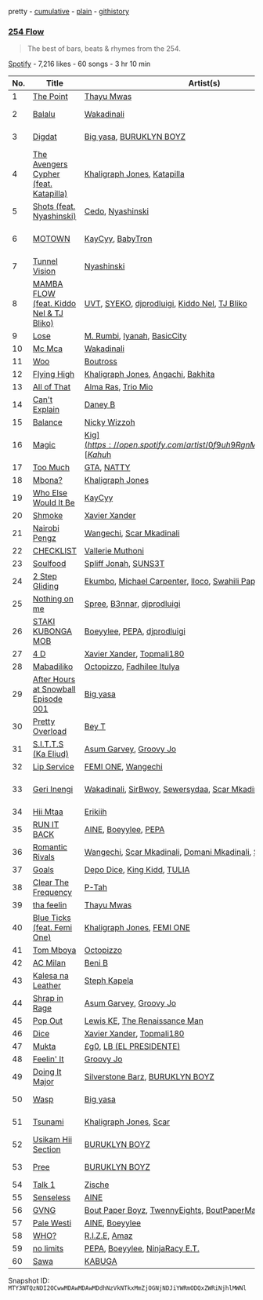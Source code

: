 pretty - [cumulative](/playlists/cumulative/37i9dQZF1DWZdKbfDnTWVN.md) - [plain](/playlists/plain/37i9dQZF1DWZdKbfDnTWVN) - [githistory](https://github.githistory.xyz/mackorone/spotify-playlist-archive/blob/main/playlists/plain/37i9dQZF1DWZdKbfDnTWVN)

### [254 Flow](https://open.spotify.com/playlist/37i9dQZF1DWZdKbfDnTWVN)

> The best of bars, beats & rhymes from the 254.

[Spotify](https://open.spotify.com/user/spotify) - 7,216 likes - 60 songs - 3 hr 10 min

| No. | Title | Artist(s) | Album | Length |
|---|---|---|---|---|
| 1 | [The Point](https://open.spotify.com/track/0USVFLxsAauRkpVaFprj8s) | [Thayu Mwas](https://open.spotify.com/artist/6Za9gHP7gAvWh4IJC9Osqc) | [The Point](https://open.spotify.com/album/7MkNwTMI6DfxnAnbvn1RsP) | 2:22 |
| 2 | [Balalu](https://open.spotify.com/track/0ARRlq8N1s8cAQ0ykjAez9) | [Wakadinali](https://open.spotify.com/artist/10jefIr7Jj7c0dDJEqRcWK) | [NDANI YA COCKPIT 3](https://open.spotify.com/album/3NvCDHqPpNi1y3lVhmAAsy) | 5:33 |
| 3 | [Digdat](https://open.spotify.com/track/0gDRCCJF7ywar5zq3Qrv56) | [Big yasa](https://open.spotify.com/artist/4irem3YwBjOoB8CoYIPwRc), [BURUKLYN BOYZ](https://open.spotify.com/artist/00WWkvpiOhhZNlk2KTqYhX) | [Biggs \(Deluxe\)](https://open.spotify.com/album/4XCPADLezjGTILjmlgL4Kg) | 4:02 |
| 4 | [The Avengers Cypher \(feat\. Katapilla\)](https://open.spotify.com/track/7B8ihSTZ2vUmZKhcO4L4Lo) | [Khaligraph Jones](https://open.spotify.com/artist/1xxXRVpuEm3X3p1QEm61Az), [Katapilla](https://open.spotify.com/artist/2sV5D5jVpZCszKEyvSbuET) | [The Avengers Cypher \(feat\. Katapilla\)](https://open.spotify.com/album/3RDYhpl3VUBVrLnMX1yM63) | 4:46 |
| 5 | [Shots \(feat\. Nyashinski\)](https://open.spotify.com/track/1oZYyR3EWPOPTyrZXIQuey) | [Cedo](https://open.spotify.com/artist/4XnL8ClOo3yWrWU4VJWa6q), [Nyashinski](https://open.spotify.com/artist/7KY9NaOVRmptl8vlpVomi6) | [Ceduction](https://open.spotify.com/album/72CVdgTmhjPyGh78LRv1Gy) | 2:49 |
| 6 | [MOTOWN](https://open.spotify.com/track/1Eo01Bnj04mLVrBpwpCWaQ) | [KayCyy](https://open.spotify.com/artist/7gmVTgaiN0gpDJKvTHPTRL), [BabyTron](https://open.spotify.com/artist/0sKsReKseslDlhxmbN6wLk) | [MOTOWN \(feat\. BabyTron\)](https://open.spotify.com/album/5xcoC6VNSy4dfNIYGPMJQm) | 2:44 |
| 7 | [Tunnel Vision](https://open.spotify.com/track/1eJKESAX6QRZcgS2zXKzSF) | [Nyashinski](https://open.spotify.com/artist/7KY9NaOVRmptl8vlpVomi6) | [Tunnel Vision](https://open.spotify.com/album/7aMt0BMvV655dFtP3yyP9X) | 2:51 |
| 8 | [MAMBA FLOW \(feat\. Kiddo Nel & TJ Bliko\)](https://open.spotify.com/track/3FkF6InKBRbaKei477gV6n) | [UVT](https://open.spotify.com/artist/4mzw3dz0gTuhVaXU8OAJwq), [SYEKO](https://open.spotify.com/artist/1ViOji0PrdPWPz9Del25Nw), [djprodluigi](https://open.spotify.com/artist/2i6wA4AaBQLYJ9zxv4dnvI), [Kiddo Nel](https://open.spotify.com/artist/24H6TrMSn6pUjBRlXcptXj), [TJ Bliko](https://open.spotify.com/artist/0QpwSLJ5IdyNFhDD9duqnq) | [SNAKE EYES](https://open.spotify.com/album/4DkV4LOwG1Y1rQSrlmpBbz) | 3:12 |
| 9 | [Lose](https://open.spotify.com/track/7ojMJpBewMnczrWKsIlKMC) | [M\. Rumbi](https://open.spotify.com/artist/6ToQowXRJ5GkBPHDECCEoP), [Iyanah](https://open.spotify.com/artist/6dRAXLNCcsl6P2mgIu6WhO), [BasicCity](https://open.spotify.com/artist/6sBa5SlBIv8SOvupaE3gBY) | [Lose](https://open.spotify.com/album/77GsYDaqzWi5uTDxBYVy3x) | 3:22 |
| 10 | [Mc Mca](https://open.spotify.com/track/0wAgvKKxVwqJghZtNOa4GY) | [Wakadinali](https://open.spotify.com/artist/10jefIr7Jj7c0dDJEqRcWK) | [Mc Mca](https://open.spotify.com/album/22YRItlDL5DWrGBWRwfiq4) | 3:58 |
| 11 | [Woo](https://open.spotify.com/track/2X4y4atdcQXSaWn8aBSJZq) | [Boutross](https://open.spotify.com/artist/60llzVzPwr1pfNy7qerr7y) | [Woo](https://open.spotify.com/album/6JKsNhNlPwfClt6j5ueIJM) | 2:00 |
| 12 | [Flying High](https://open.spotify.com/track/10thswSmwybPgn21eIk2Dm) | [Khaligraph Jones](https://open.spotify.com/artist/1xxXRVpuEm3X3p1QEm61Az), [Angachi](https://open.spotify.com/artist/6wnyG9GsBPq9oXArg9ErYC), [Bakhita](https://open.spotify.com/artist/1YC7oOze3tqAKiPk5aNWIy) | [Flying High](https://open.spotify.com/album/53EBf8IaOg0U712jDuyZen) | 3:32 |
| 13 | [All of That](https://open.spotify.com/track/2LRw8JPGlBgNSpI6EtF27p) | [Alma Ras](https://open.spotify.com/artist/6Pxg2gGOy1rDZJIeiEmsLp), [Trio Mio](https://open.spotify.com/artist/1YSv5pS7iY49Ech2SfHryX) | [All of That](https://open.spotify.com/album/7nfbXw2EV9Cm6z4qHTVZSi) | 3:29 |
| 14 | [Can't Explain](https://open.spotify.com/track/54JJgbC9WjqEEQukBlCJzh) | [Daney B](https://open.spotify.com/artist/6epD1176qeIbTNiB4Tx3dG) | [Can't Explain](https://open.spotify.com/album/3q3wWQdqqEycnfOowIkiej) | 2:48 |
| 15 | [Balance](https://open.spotify.com/track/3p1TTZxBEjTwNnG9aD1Ue1) | [Nicky Wizzoh](https://open.spotify.com/artist/47Z3O0FOIQxmViRUs1HC5g) | [Balance](https://open.spotify.com/album/3ctGQefq0hB8GgR3FV7b7H) | 3:04 |
| 16 | [Magic](https://open.spotify.com/track/0SWqx2r2vLUY3j9bCPYnLp) | [Kig$](https://open.spotify.com/artist/0f9uh9RgnM6OSO5zkGyRpZ), [Kahu$h](https://open.spotify.com/artist/5XRsIBzy6ampDaZvPzRxxr) | [Connecting The Dots](https://open.spotify.com/album/65eH656OUbEIXNrFqV0tqc) | 3:50 |
| 17 | [Too Much](https://open.spotify.com/track/0KeypJHo1vNcEUR5cQSBHz) | [GTA](https://open.spotify.com/artist/5ja1GRgYKlXJNpcCLB3mxh), [NATTY](https://open.spotify.com/artist/4eNDlXIuO29xtFWoqRmcli) | [Nattorius](https://open.spotify.com/album/1ixq1wEqfuauhtyVe8X8OT) | 2:12 |
| 18 | [Mbona?](https://open.spotify.com/track/5hJ9UhvS0IFU2docn62NAq) | [Khaligraph Jones](https://open.spotify.com/artist/1xxXRVpuEm3X3p1QEm61Az) | [Mbona?](https://open.spotify.com/album/4VCwHlYHoyBL86bpXbORGh) | 3:53 |
| 19 | [Who Else Would It Be](https://open.spotify.com/track/3WbusxungaQoyYLe33Yepv) | [KayCyy](https://open.spotify.com/artist/7gmVTgaiN0gpDJKvTHPTRL) | [Who Else Would It Be](https://open.spotify.com/album/25i87dAxFScrO1VjyyOLlm) | 1:31 |
| 20 | [Shmoke](https://open.spotify.com/track/3pgVqyZNW3PXilNUdXV9q8) | [Xavier Xander](https://open.spotify.com/artist/71j1401qfvGqlUYS5l3axQ) | [Shmoke](https://open.spotify.com/album/1m8EVbDpkDLABR2ojleMPg) | 1:42 |
| 21 | [Nairobi Pengz](https://open.spotify.com/track/6vYlSCbecwhbLN7LCReItg) | [Wangechi](https://open.spotify.com/artist/3sRwsuyZVOyczSZUSiAHj6), [Scar Mkadinali](https://open.spotify.com/artist/61npyqrvQo2AGnjNqIV6E7) | [CHONJO](https://open.spotify.com/album/7MKDPUsNzh4adGw36ACW9C) | 3:42 |
| 22 | [CHECKLIST](https://open.spotify.com/track/4vSPH1x7oYohAUEoYehl2b) | [Vallerie Muthoni](https://open.spotify.com/artist/0BODXRyhRpJie8h9qpZb9E) | [CHECKLIST](https://open.spotify.com/album/1AtdGKcZ4hjcWTBDGDRpD2) | 3:25 |
| 23 | [Soulfood](https://open.spotify.com/track/2gybX86egA9595tqi3cgbB) | [Spliff Jonah](https://open.spotify.com/artist/7rRZcSUBkPkZlV2tQkhxqp), [SUNS3T](https://open.spotify.com/artist/5W3JLL9j3Xwn9wScCLFHSt) | [Soulfood](https://open.spotify.com/album/6uasSuja5WHzVi9vkXpjpG) | 3:04 |
| 24 | [2 Step Gliding](https://open.spotify.com/track/3LCisn5gOFXlwHR6CCJH1h) | [Ekumbo](https://open.spotify.com/artist/1a40Z4TMkLys2UVlxDXPT7), [Michael Carpenter](https://open.spotify.com/artist/2zxCiaufpb0PVlWb9iRBDz), [lloco](https://open.spotify.com/artist/2WTWVfASuVDEfdKWjTomXH), [Swahili Papi](https://open.spotify.com/artist/66HNxzGcmvdYQD36Pcg0Di) | [2 Step Gliding](https://open.spotify.com/album/6ZnGv3LJi8W90QoaqNlMRh) | 1:44 |
| 25 | [Nothing on me](https://open.spotify.com/track/5rUYXNXWLrHo8qBottDDoY) | [Spree](https://open.spotify.com/artist/4GIVrLdpTW0R3sOO63XPPP), [B3nnar](https://open.spotify.com/artist/1vcRqGnpFNtvP7P2CEKwJ5), [djprodluigi](https://open.spotify.com/artist/2i6wA4AaBQLYJ9zxv4dnvI) | [Nothing on me](https://open.spotify.com/album/3aPYu7iLvBQ8TasHIaBrCs) | 2:31 |
| 26 | [STAKI KUBONGA MOB](https://open.spotify.com/track/3Al64p5TiG2KsDMRbaTdLC) | [Boeyylee](https://open.spotify.com/artist/4qMKT1IgMKpk9fnv6FYXLN), [PEPA](https://open.spotify.com/artist/4HqvlMEqy26JdJ99TagjWh), [djprodluigi](https://open.spotify.com/artist/2i6wA4AaBQLYJ9zxv4dnvI) | [IMPRESSING MYSELF](https://open.spotify.com/album/037nljmHSWbT0KlOPiqk0j) | 2:02 |
| 27 | [4 D](https://open.spotify.com/track/1x1hN1KpXLCtqbCx280sgp) | [Xavier Xander](https://open.spotify.com/artist/71j1401qfvGqlUYS5l3axQ), [Topmali180](https://open.spotify.com/artist/6MrIAMGDktCB2Gib8xcWSV) | [4 D](https://open.spotify.com/album/0irLPPH3fJqXlbK0lAY0XF) | 3:00 |
| 28 | [Mabadiliko](https://open.spotify.com/track/0fEw1TI2CPzXs93EEKo0cl) | [Octopizzo](https://open.spotify.com/artist/7Ijwdl32LSddH695Qn3q5o), [Fadhilee Itulya](https://open.spotify.com/artist/3iWzdkOgIDqZDiakNnnlig) | [Mabadiliko](https://open.spotify.com/album/6IFsDy5C0kynOzSTMQVolo) | 3:09 |
| 29 | [After Hours at Snowball Episode 001](https://open.spotify.com/track/2SbDMuwzjoWL9prDUjcg6n) | [Big yasa](https://open.spotify.com/artist/4irem3YwBjOoB8CoYIPwRc) | [After Hours at Snowball Episode 001](https://open.spotify.com/album/2BoA5Ef4dwNqdYhN1nPBPs) | 2:02 |
| 30 | [Pretty Overload](https://open.spotify.com/track/6a2WQeQHhW1xUiIjskV672) | [Bey T](https://open.spotify.com/artist/5fGp7NJKHwbRlvQvDudkxk) | [Pretty Overload](https://open.spotify.com/album/2b03wQZzmqqtIcguqZfgqR) | 2:37 |
| 31 | [S.I.T.T.S \(Ka Eliud\)](https://open.spotify.com/track/4krV1xjRQAnwukaWPDvcgn) | [Asum Garvey](https://open.spotify.com/artist/5RzBJUlfg5ps6jEJz98Ga7), [Groovy Jo](https://open.spotify.com/artist/1IwUZ6iKBJmi7YdDRqAHr6) | [Shrappin' Rage](https://open.spotify.com/album/4ChS3ntxn25hcVpyDm9K1c) | 3:14 |
| 32 | [Lip Service](https://open.spotify.com/track/2Mtk2PU62wsaU6f9qnEh3p) | [FEMI ONE](https://open.spotify.com/artist/1Kg4nxeTD9wP3082jp1nkH), [Wangechi](https://open.spotify.com/artist/3sRwsuyZVOyczSZUSiAHj6) | [Lip Service](https://open.spotify.com/album/6lhrOKDPBdsz4adhAAoO6Q) | 3:51 |
| 33 | [Geri Inengi](https://open.spotify.com/track/3mMCfqlXkDzH8jE9mjIu7d) | [Wakadinali](https://open.spotify.com/artist/10jefIr7Jj7c0dDJEqRcWK), [SirBwoy](https://open.spotify.com/artist/2YGz5XZZOcYA9TjDacv2aC), [Sewersydaa](https://open.spotify.com/artist/4Fpbih3XlDuUndqbIOh1Vm), [Scar Mkadinali](https://open.spotify.com/artist/3RCoJbqdoT2wavPdNCob2T) | [EXPOSED \(Munga\`s Revenge\)](https://open.spotify.com/album/7EdsRJcXSbgaulhtzYN14n) | 4:30 |
| 34 | [Hii Mtaa](https://open.spotify.com/track/0ui12FkQuzICZ0eLlWylsb) | [Erikiih](https://open.spotify.com/artist/6J3h46dGlT2YXWm8gLNm5Z) | [Hii Mtaa](https://open.spotify.com/album/0vFlHQ56gYnHzbjGgXZlRe) | 2:29 |
| 35 | [RUN IT BACK](https://open.spotify.com/track/3Va9pM09AQ2Gyatgu4vQ0O) | [AINE](https://open.spotify.com/artist/6wjvPNWZyYAX8Q98XzVrQM), [Boeyylee](https://open.spotify.com/artist/4qMKT1IgMKpk9fnv6FYXLN), [PEPA](https://open.spotify.com/artist/4HqvlMEqy26JdJ99TagjWh) | [RUN IT BACK](https://open.spotify.com/album/6alK8J7KlYDgQB0bswLBdE) | 2:34 |
| 36 | [Romantic Rivals](https://open.spotify.com/track/3icpxCljEDRZ0OgMs5wXIY) | [Wangechi](https://open.spotify.com/artist/3sRwsuyZVOyczSZUSiAHj6), [Scar Mkadinali](https://open.spotify.com/artist/61npyqrvQo2AGnjNqIV6E7), [Domani Mkadinali](https://open.spotify.com/artist/5JAiIzH0jXCzYZe0nRbol2), [Sewersydaa](https://open.spotify.com/artist/4Fpbih3XlDuUndqbIOh1Vm) | [Romantic Rivals](https://open.spotify.com/album/32EU7qQmOukGB0S3x7C7cE) | 4:15 |
| 37 | [Goals](https://open.spotify.com/track/59XXyMYlMY06QLnaVQ9o9V) | [Depo Dice](https://open.spotify.com/artist/0SsuCEk4qdt5CsETfyyovW), [King Kidd](https://open.spotify.com/artist/7DzkDJiSGbedL6pa3qIdi5), [TULIA](https://open.spotify.com/artist/0jOx9WW4vWP4OYoaYnoCVC) | [Goals](https://open.spotify.com/album/2r8lP89AjPs1gYyb9r0g0u) | 4:49 |
| 38 | [Clear The Frequency](https://open.spotify.com/track/6osRDw4VDDEiNP7xidJHQi) | [P\-Tah](https://open.spotify.com/artist/7yk0XpTOwg0Dhxequ5EtlM) | [Clear The Frequency](https://open.spotify.com/album/2VFQnjljSxSBlK4NLZ33mE) | 4:44 |
| 39 | [tha feelin](https://open.spotify.com/track/3GM4jz8GuMkVUvCODSZ1i0) | [Thayu Mwas](https://open.spotify.com/artist/6Za9gHP7gAvWh4IJC9Osqc) | [tha feelin](https://open.spotify.com/album/2pQ8DLVKqm5YYIseTwjnhZ) | 1:54 |
| 40 | [Blue Ticks \(feat\. Femi One\)](https://open.spotify.com/track/4idmyddVB7baddyWJWDnEF) | [Khaligraph Jones](https://open.spotify.com/artist/1xxXRVpuEm3X3p1QEm61Az), [FEMI ONE](https://open.spotify.com/artist/1Kg4nxeTD9wP3082jp1nkH) | [Blue Ticks \(feat\. Femi One\)](https://open.spotify.com/album/2TNxPFOTblCkmnndT4Z3Ki) | 4:55 |
| 41 | [Tom Mboya](https://open.spotify.com/track/2y5CIx4aoIGMoJilesf2yA) | [Octopizzo](https://open.spotify.com/artist/7Ijwdl32LSddH695Qn3q5o) | [Tom Mboya](https://open.spotify.com/album/1FC8uWdB2v0vgMiLFqbnH9) | 3:40 |
| 42 | [AC Milan](https://open.spotify.com/track/1QlHg2lCPjSBScMEnBNzA9) | [Beni B](https://open.spotify.com/artist/6EpoazFj4SFu6uVwZnOCiT) | [BRILL](https://open.spotify.com/album/12SXT9ZmInfyrQhtXzNLO5) | 2:15 |
| 43 | [Kalesa na Leather](https://open.spotify.com/track/0YETEpBObtWQAAlrEBL5VK) | [Steph Kapela](https://open.spotify.com/artist/6wLnCeHouyPLFHjolO1Igl) | [Kalesa na Leather](https://open.spotify.com/album/2BmdCBVfeopAna7jznaQOM) | 2:42 |
| 44 | [Shrap in Rage](https://open.spotify.com/track/7rHVA6faZqOaxt58d9f5bK) | [Asum Garvey](https://open.spotify.com/artist/5RzBJUlfg5ps6jEJz98Ga7), [Groovy Jo](https://open.spotify.com/artist/1IwUZ6iKBJmi7YdDRqAHr6) | [Shrap in Rage](https://open.spotify.com/album/6dNBtrnPvbKdNXJQaIoq1p) | 3:56 |
| 45 | [Pop Out](https://open.spotify.com/track/0XLWcdwnbkaq1sxbNXJBNs) | [Lewis KE](https://open.spotify.com/artist/5EWEp45uBW3TNr3v0F0bT3), [The Renaissance Man](https://open.spotify.com/artist/6nszgkJNXu8EhZdEzaYqWi) | [Pop Out](https://open.spotify.com/album/3DKxIMMpgRakBLeaXEs0JG) | 3:09 |
| 46 | [Dice](https://open.spotify.com/track/5SJxfCadODTEdgO9ooKOmR) | [Xavier Xander](https://open.spotify.com/artist/71j1401qfvGqlUYS5l3axQ), [Topmali180](https://open.spotify.com/artist/6MrIAMGDktCB2Gib8xcWSV) | [Dice](https://open.spotify.com/album/78nK71bAefWTNdu7mXmdcG) | 2:31 |
| 47 | [Mukta](https://open.spotify.com/track/0oN4a2IN6iaUT3onIIuBYI) | [£g0](https://open.spotify.com/artist/3VfGT695sBZZvATskxjdr0), [LB \(EL PRESIDENTE\)](https://open.spotify.com/artist/19tmkCNT4ZOGkI4cLgSxO3) | [Mukta](https://open.spotify.com/album/71d0dEnWw8vBQ2Ka3MQtKG) | 2:14 |
| 48 | [Feelin' It](https://open.spotify.com/track/1KqtoMNOZbvsiB0K7ZWiHp) | [Groovy Jo](https://open.spotify.com/artist/1IwUZ6iKBJmi7YdDRqAHr6) | [Feelin' It](https://open.spotify.com/album/1tYGnwCO1uFu49hkYKK2nc) | 2:54 |
| 49 | [Doing It Major](https://open.spotify.com/track/5SWH1zFKXIwNL50sStm7Ei) | [Silverstone Barz](https://open.spotify.com/artist/0ORrak8S66JgLaZFSXH6gg), [BURUKLYN BOYZ](https://open.spotify.com/artist/00WWkvpiOhhZNlk2KTqYhX) | [Doing It Major](https://open.spotify.com/album/6LhgJz1N20khvZ9P45nqFN) | 3:11 |
| 50 | [Wasp](https://open.spotify.com/track/79hqcl7Dniw9I7WXxXMnCr) | [Big yasa](https://open.spotify.com/artist/4irem3YwBjOoB8CoYIPwRc) | [Biggs \(Deluxe\)](https://open.spotify.com/album/4XCPADLezjGTILjmlgL4Kg) | 3:22 |
| 51 | [Tsunami](https://open.spotify.com/track/0Z412tcJhHWjmU7q05qI7T) | [Khaligraph Jones](https://open.spotify.com/artist/1xxXRVpuEm3X3p1QEm61Az), [Scar](https://open.spotify.com/artist/4jNWY4AuhaqlwrKsYpYPhH) | [Invisible Currency](https://open.spotify.com/album/3bMnNtT3KDro78bMlWiq8a) | 6:14 |
| 52 | [Usikam Hii Section](https://open.spotify.com/track/5ste4YU4bN6h6MMqwZm8tz) | [BURUKLYN BOYZ](https://open.spotify.com/artist/00WWkvpiOhhZNlk2KTqYhX) | [East Mpaka London](https://open.spotify.com/album/0Kz367vVwZ4MKYLanvjUwu) | 3:48 |
| 53 | [Pree](https://open.spotify.com/track/2YEu77cQVAPT51V4dWSyAb) | [BURUKLYN BOYZ](https://open.spotify.com/artist/00WWkvpiOhhZNlk2KTqYhX) | [East Mpaka London](https://open.spotify.com/album/0Kz367vVwZ4MKYLanvjUwu) | 3:17 |
| 54 | [Talk 1](https://open.spotify.com/track/2IEMb0weVldFdaFNKk3S2e) | [Zische](https://open.spotify.com/artist/0JB6umTJU4N8s89kqt63yZ) | [Talk 1](https://open.spotify.com/album/1fyB2EcRkCsLybJBhdDKRz) | 2:37 |
| 55 | [Senseless](https://open.spotify.com/track/2CxK2sMoIkMgFzH91SngMI) | [AINE](https://open.spotify.com/artist/6wjvPNWZyYAX8Q98XzVrQM) | [Senseless](https://open.spotify.com/album/5mt4ZmtZH0dV0YmKJyiY6S) | 2:50 |
| 56 | [GVNG](https://open.spotify.com/track/2x0IbiX2uIrA3rH8G3Nzb3) | [Bout Paper Boyz](https://open.spotify.com/artist/2EXPwSRAffYH1zNCalvcaB), [TwennyEights](https://open.spotify.com/artist/6wsz9QSirpcHgvkZ2Huhv0), [BoutPaperMasey](https://open.spotify.com/artist/7u408StdmIpsqxET0fm3dW) | [GVNG](https://open.spotify.com/album/5AUM8rsUTPiTldUtH7k0ux) | 1:30 |
| 57 | [Pale Westi](https://open.spotify.com/track/21LNoPtgH50h5RARs7SV1s) | [AINE](https://open.spotify.com/artist/6wjvPNWZyYAX8Q98XzVrQM), [Boeyylee](https://open.spotify.com/artist/4qMKT1IgMKpk9fnv6FYXLN) | [Pale Westi](https://open.spotify.com/album/4FCrFtIretOPfiqLKComqn) | 1:51 |
| 58 | [WHO?](https://open.spotify.com/track/4qgRm4l0ns4cClQyIsOJ1c) | [R.I.Z.E](https://open.spotify.com/artist/4eW4BZAP0bK32vgLIe1IqO), [Amaz](https://open.spotify.com/artist/3wtVJS5a0IunELhRRHubXr) | [WHO?](https://open.spotify.com/album/1utTBCnNVBfUea8ZpP99NZ) | 3:30 |
| 59 | [no limits](https://open.spotify.com/track/642GFCw2GgE1Vc9c3RZjEI) | [PEPA](https://open.spotify.com/artist/4HqvlMEqy26JdJ99TagjWh), [Boeyylee](https://open.spotify.com/artist/4qMKT1IgMKpk9fnv6FYXLN), [NinjaRacy E.T.](https://open.spotify.com/artist/4H0GbCa3OpIs47U1Qio42I) | [no limits](https://open.spotify.com/album/6noNnHm5ItLugU4JG9DOGL) | 4:11 |
| 60 | [Sawa](https://open.spotify.com/track/0wJmCGVg0JTGE3iyHUqyWK) | [KABUGA](https://open.spotify.com/artist/68d2olhtpyi3Lt3vKY6uWa) | [Sawa](https://open.spotify.com/album/6qzmfRbYjwYP4unvKH9BSV) | 2:25 |

Snapshot ID: `MTY3NTQzNDI2OCwwMDAwMDAwMDdhNzVkNTkxMmZjOGNjNDJiYWRmODQxZWRiNjhlMWNl`
